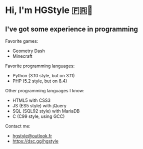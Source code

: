 # Hi, I'm HGStyle 🇫🇷🥖

## I've got some experience in programming

Favorite games:
  * Geometry Dash
  * Minecraft

Favorite programming languages:
  * Python (3.10 style, but on 3.11)
  * PHP (5.2 style, but on 8.4)

Other programming languages I know:
  * HTML5 with CSS3
  * JS (ES5 style) with jQuery
  * SQL (SQL92 style) with MariaDB
  * C (C99 style, using GCC)

Contact me:
  * hgstyle@outlook.fr
  * https://dsc.gg/hgstyle
